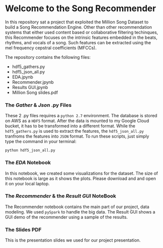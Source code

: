 # Welcome to the Song Recommender

In this repository sat a project that exploited the Million Song Dataset to build a Song Recommendation Engine. Other than other recommendation systems that either used content based or collaborative filtering techinques, this Recommender focuses on the intrinsic features embedded in the beats, rhythms, and vocals of a song. Such features can be extracted using the mel frequency cepstral coefficients (MFCCs).

The repository contains the following files:

* hdf5_gathers.py
* hdf5_json_all.py
* EDA.jpynb
* Recommender.jpynb
* Results GUI.jpynb
* Million Song slides.pdf

### The *Gather* & *Json* .py Files

These 2 .py files requires a ```python 2.7``` environment. The database is stored on AWS as a ```HDF5``` format. After the data is mounted to my Google Cloud bucket, it has to be transformed into a different format. While the ```hdf5_gathers.py``` is used to extract the features, the ```hdf5_json_all.py``` tranfroms the features into ```JSON``` format. To run these scripts, just simply type the command in your terminal:

```linux
python hdf5_json_all.py
```

### The *EDA* Notebook

In this notebook, we created some visualizations for the dataset. The size of this notebook is large as it shows the plots. Please download and and open it on your local laptop.

### The *Recommender* & the *Result GUI* NoteBook

The Recommender notebook contains the main part of our project, data modeling. We used ```pySpark``` to handle the big data. The Result GUI shows a GUI demo of the recommender using a sample of the results.

### The Slides PDF

This is the presentation slides we used for our project presentation.
